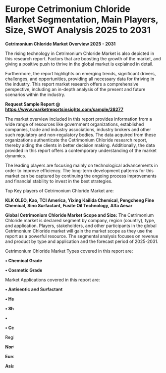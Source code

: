 # Europe Cetrimonium Chloride Market Segmentation, Main Players, Size, SWOT Analysis 2025 to 2031

<Strong> Cetrimonium Chloride Market Overview 2025 - 2031</strong>

The rising technology in Cetrimonium Chloride Market is also depicted in this research report. Factors that are boosting the growth of the market, and giving a positive push to thrive in the global market is explained in detail.

Furthermore, the report highlights on emerging trends, significant drivers, challenges, and opportunities, providing all necessary data for thriving in the industry. This report market research offers a comprehensive perspective, including an in-depth analysis of the present and future scenarios within the industry.

<strong>Request Sample Report @ <a href=https://www.marketreportsinsights.com/sample/38277>https://www.marketreportsinsights.com/sample/38277</a></strong>

The market overview included in this report provides information from a wide range of resources like government organizations, established companies, trade and industry associations, industry brokers and other such regulatory and non-regulatory bodies. The data acquired from these organizations authenticate the Cetrimonium Chloride research report, thereby aiding the clients in better decision making. Additionally, the data provided in this report offers a contemporary understanding of the market dynamics.

The leading players are focusing mainly on technological advancements in order to improve efficiency. The long-term development patterns for this market can be captured by continuing the ongoing process improvements and financial stability to invest in the best strategies.

Top Key players of Cetrimonium Chloride Market are:

<strong>KLK OLEO, Kao, TCI America, Yixing Kailida Chemical, Pengcheng Fine Chemical, Sino Surfactant, Fusite Oil Technology, Alfa Aesar</strong>

<strong><b>Global Cetrimonium Chloride Market Scope and Size:</b></strong>
The Cetrimonium Chloride market is declared segment by company, region (country), type, and application. Players, stakeholders, and other participants in the global Cetrimonium Chloride market will gain the market scope as they use the report as a powerful resource. The segmental analysis focuses on revenue and product by type and application and the forecast period of 2025-2031.

Cetrimonium Chloride Market Types covered in this report are:

<strong>•  Chemical Grade

•  Cosmetic Grade</strong>

Market Applications covered in this report are:

<strong>•  Antiseptic and Surfactant

•  Hair Conditioners

•  Shampoos

•  

•  Cetrimonium Chloride</strong> 

Regional Analysis

<strong>North America</strong> (the United States, Canada, and Mexico)

<strong>Europe</strong> (Germany, France, UK, Russia, and Italy)

<strong>Asia-Pacific</strong> (China, Japan, Korea, India, and Southeast Asia)

<strong>South America</strong> (Brazil, Argentina, Colombia, etc.)

<strong>The Middle East and Africa</strong> (Saudi Arabia, UAE, Egypt, Nigeria, and South Africa)

<strong>Go For Interesting Discount Here: <a href=https://www.marketreportsinsights.com/discount/38277>https://www.marketreportsinsights.com/discount/38277</a></strong>

The Cetrimonium Chloride market report provides a detailed analysis of global market size, regional and country-level market size, segmentation market growth, market share, competitive Landscape, sales analysis, impact of domestic and global market players, value chain optimization, trade regulations, recent developments, opportunities analysis, strategic market growth analysis, product launches, area marketplace expanding, and technological innovations.

<strong><b>Major factors covered in the report:</b></strong>
<ul>
  <li>Global Cetrimonium Chloride Market </li>
  <li>Economic Impact on the Industry</li>
  <li>Market Competition in terms of Manufacturers</li>
  <li>Production, Revenue (Value) by geographical segmentation</li>
  <li>Production, Revenue (Value), Price Trend by Type</li>
  <li>Market Analysis by Application</li>
  <li>Cost Investigation</li>
  <li>Industrial Chain, Raw material sourcing strategy and Downstream Buyers</li>
  <li>Marketing Strategy comprehension, Distributors and Traders</li>
  <li>Study on Market Research Factors</li>
  <li>Global Cetrimonium Chloride Market Forecast</li>
</ul>

<strong><b>Key Point of the Cetrimonium Chloride Market report:</b></strong>

• Geographical distribution, company profiling, and various other market segmentation are provided in the report.

• For better understanding of the global Cetrimonium Chloride market status, the accurate market valuation which comprises of size, share, and revenue are also covered.

• Analysis of the competitive dynamic factors better extrapolate the complete market overview

• What will be the size of the emerging Cetrimonium Chloride market in 2031?

• The latest trends, opportunities and challenges, and growth drivers provide better construal of the Cetrimonium Chloride Market.

• In-detail industrial analysis, sales study, and production understanding shed more light on the future market growth rate and scope.

• Report also offers the opportunity for customization as per the customer request.

<strong>Request Sample Report @ <a href=https://www.marketreportsinsights.com/sample/38277>https://www.marketreportsinsights.com/sample/38277</a></strong>

At last, the Cetrimonium Chloride Market report includes investment come analysis and development trend analysis. The present and future opportunities of the fastest growing international industry segments are coated throughout this report. This report additionally presents product specification, manufacturing method, and product cost structure, and price structure.

<strong>Contact Us:</strong>
sales@marketreportsinsights.com

<strong>Our other reports:</strong>

<a href=https://issuu.com/reportsinsights24/docs/europe115vand120velectriccondensatepumpmarketgiant>https://issuu.com/reportsinsights24/docs/europe115vand120velectriccondensatepumpmarketgiant</a>

<a href=https://github.com/Siya23553/Research/blob/main/Europe-Underfloor-Heating-Systems-Market.md>https://github.com/Siya23553/Research/blob/main/Europe-Underfloor-Heating-Systems-Market.md</a>

<a href=https://issuu.com/reportsinsights24/docs/northamericacoriolisflowmetersmarket20252031compre>https://issuu.com/reportsinsights24/docs/northamericacoriolisflowmetersmarket20252031compre</a>

<a href=https://github.com/Hindavi23/researchgrowth/blob/main/North-America-Radiation-Protection-Curtain-Market.md>https://github.com/Hindavi23/researchgrowth/blob/main/North-America-Radiation-Protection-Curtain-Market.md</a>

<a href=https://sites.google.com/view/the-trend-lab/trending-research-reports/north-america-bike-rear-lights-market-to-witness-8-cagr-by-2031>https://sites.google.com/view/the-trend-lab/trending-research-reports/north-america-bike-rear-lights-market-to-witness-8-cagr-by-2031</a>"
